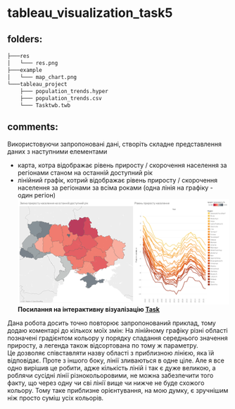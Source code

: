 # tableau_visualization_task5 

## folders: 
```
├───res
│   └─── res.png
├───example
│   └─── map_chart.png
└───tableau_project
    ├─── population_trends.hyper
    ├─── population_trends.csv
    └─── Tasktwb.twb
```
## comments:
Використовуючи запропоновані дані, створіть складне представлення даних з наступними елементами
- карта, котра відображає рівень приросту / скорочення населення за регіонами станом на останній доступний рік
- лінійний графік, котрий відображає рівень приросту / скорочення населення за регіонами за всіма роками (одна лінія на графіку - один регіон)  
![res/res.png](/res/res.png?raw=true)  
**Посилання на інтерактивну візуалізацію [Task](https://public.tableau.com/views/Task5_16397473053530/Dashboard1?:language=en-US&publish=yes&:display_count=n&:origin=viz_share_link)**  

Дана робота досить точно повторює запропонований приклад, тому додаю коментарі до кількох моїх змін:
На лінійному графіку різні області позначені градієнтом кольору у порядку спадання середнього значення приросту, а легенда також відсортована по тому ж параметру.  
Це дозволяє співставляти назву області з приблизною лінією, яка їй відповідає. Проте з іншого боку, лінії зливаються в одне ціле.
Але я все одно вирішив це робити, адже кількість ліній і так є дуже великою, а роблячи сусідні лінії різнокольоровими, не можна забезпечити того факту, що через одну чи сві лінії вище чи нижче не буде схожого кольору. Тому таке приблизне орієнтування, на мою думку, є зручнішим ніж просто суміш усіх кольорів.
